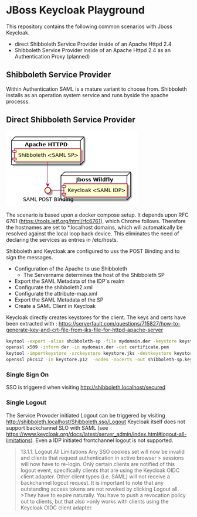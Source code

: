 # JBoss Keycloak Playground

This repository contains the following common scenarios with Jboss Keycloak.

*  direct Shibboleth Service Provider inside of an Apache Httpd 2.4
*  Shibboleth Service Provider inside of an Apache Httpd 2.4 as an Authentication Proxy (planned)

## Shibboleth Service Provider
Within Authentication SAML is a mature variant to choose from. Shibboleth installs as an operation system service and runs byside the apache processs.

## Direct Shibboleth Service Provider

![Shibboleth SP](/images/shibbo-sp.png "Shibboleth SP")

 The scenario is based upon a docker compose setup. It depends upon RFC 6761 (https://tools.ietf.org/html/rfc6761), which Chrome follows. Therefore the hostnames are set to *.localhost domains, which will automatically be resolved against the local loop back device. This eliminates the need of declaring the services as entries in /etc/hosts.

 Shibboleth and Keycloak are configured to uss the POST Binding and to sign the messages.

 * Configuration of the Apache to use Shibboleth
   * The Servername determines the host of the Shibboleth SP
 * Export the SAML Metadata of the IDP´s realm
 * Configurate the shibboleth2.xml
 * Configurate the attribute-map.xml
 * Export the SAML Metadata of the SP 
 * Create a SAML Client in Keycloak



Keycloak directly creates keystores for the client. The keys and certs have been extracted with : https://serverfault.com/questions/715827/how-to-generate-key-and-crt-file-from-jks-file-for-httpd-apache-server 

```bash
keytool -export -alias shibboleth-sp -file mydomain.der -keystore keystore.jks
openssl x509 -inform der -in mydomain.der -out certificate.pem
keytool -importkeystore -srckeystore keystore.jks -destkeystore keystore.p12 -deststoretype PKCS12
openssl pkcs12 -in keystore.p12  -nodes -nocerts -out shibboleth-sp.key
```


### Single Sign On
SSO is triggered when visiting http://shibboleth.localhost/secured
### Single Logout
 The Service Provoder initiated Logout can be triggered by visiting http://shibboleth.localhost/Shibboleth.sso/Logout
 Keycloak itself does not support backchannel SLO with SAML (see https://www.keycloak.org/docs/latest/server_admin/index.html#logout-all-limitations). Even a IDP initiated frontchannel logout is not supported.

> 13.1.1. Logout All Limitations
> Any SSO cookies set will now be invalid and clients that request authentication in active browser > sessions will now have to re-login. Only certain clients are notified of this logout event,   specifically clients that are using the Keycloak OIDC client adapter. Other client types (i.e. 
> SAML) will not receive a backchannel logout request.
>It is important to note that any outstanding access tokens are not revoked by clicking Logout all. >They have to expire naturally. You have to push a revocation policy out to clients, but that also >only works with clients using the Keycloak OIDC client adapter.



